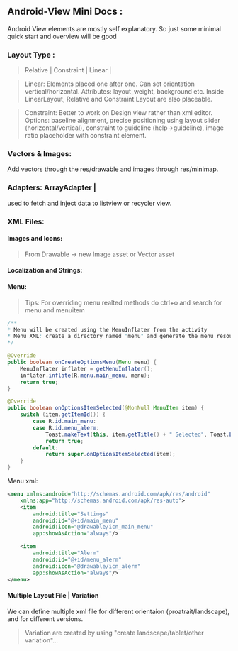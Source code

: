 ## Android-View Mini Docs :
Android View elements are mostly self explanatory. So just some minimal quick start and overview will be good

### Layout Type :
> Relative | Constraint | Linear | 

> Linear: Elements placed one after one. Can set orientation vertical/horizontal. Attributes: layout_weight, background etc. Inside LinearLayout, Relative and Constraint Layout are also placeable.

> Constraint: Better to work on Design view rather than xml editor. Options: baseline alignment, precise positioning using layout slider (horizontal/vertical), constraint to guideline (help->guideline), image ratio placeholder with constraint element.

### Vectors & Images:
Add vectors through the res/drawable and images through res/minimap.

### Adapters: ArrayAdapter | 
used to fetch and inject data to listview or recycler view. 

### XML Files:

#### Images and Icons:
> From Drawable -> new Image asset or Vector asset

#### Localization and Strings: 

#### Menu: 
> Tips: For overriding menu realted methods do ctrl+o and search for menu and menuitem 

```java
/**
* Menu will be created using the MenuInflater from the activity
* Menu XML: create a directory named "menu" and generate the menu resource file.
*/

@Override
public boolean onCreateOptionsMenu(Menu menu) {
    MenuInflater inflater = getMenuInflater();
    inflater.inflate(R.menu.main_menu, menu);
    return true;
}

@Override
public boolean onOptionsItemSelected(@NonNull MenuItem item) {
    switch (item.getItemId()) {
        case R.id.main_menu:
        case R.id.menu_alerm:
            Toast.makeText(this, item.getTitle() + " Selected", Toast.LENGTH_SHORT).show();
            return true;
        default:
            return super.onOptionsItemSelected(item);
    }
}
```

Menu xml:
```xml
<menu xmlns:android="http://schemas.android.com/apk/res/android"
    xmlns:app="http://schemas.android.com/apk/res-auto">
    <item
        android:title="Settings"
        android:id="@+id/main_menu"
        android:icon="@drawable/icn_main_menu"
        app:showAsAction="always"/>

    <item
        android:title="Alerm"
        android:id="@+id/menu_alerm"
        android:icon="@drawable/icn_alerm"
        app:showAsAction="always"/>
</menu>
```

#### Multiple Layout File | Variation
We can define multiple xml file for different orientaion (proatrait/landscape), and for different versions.

> Variation are created by using "create landscape/tablet/other variation"...

